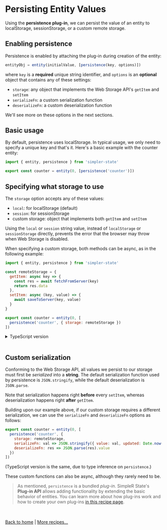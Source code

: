# Persisting Entity Values

Using the __persistence plug-in__, we can persist the value of an entity to localStorage, sessionStorage, or a custom remote storage.

## Enabling persistence

Persistence is enabled by attaching the plug-in during creation of the entity:
```js
entityObj = entity(initialValue, [persistence(key, options)])
```
where `key` is a __required__ unique string identifier, and `options` is an __optional__ object that contains any of these settings:

- `storage`: any object that implements the Web Storage API's `getItem` and `setItem`
- `serializeFn`: a custom serialization function
- `deserializeFn`: a custom deserialization function

We'll see more on these options in the next sections.


## Basic usage

By default, persistence uses localStorage. In typical usage, we only need to specify a unique key and that's it. Here's a basic example with the counter entity:

```js
import { entity, persistence } from 'simpler-state'

export const counter = entity(0, [persistence('counter')])
```


## Specifying what storage to use

The `storage` option accepts any of these values:
- `local`: for localStorage (default)
- `session`: for sessionStorage
- custom storage: object that implements both `getItem` and `setItem`

Using the `local` or `session` string value, instead of `localStorage` or `sessionStorage` directly, prevents the error that the browser may throw when Web Storage is disabled.

When specifying a custom storage, both methods can be async, as in the following example:
```js
import { entity, persistence } from 'simpler-state'

const remoteStorage = {
  getItem: async key => {
    const res = await fetchFromServer(key)
    return res.data
  },
  setItem: async (key, value) => {
    await saveToServer(key, value)
  }
}

export const counter = entity(0, [
  persistence('counter', { storage: remoteStorage })
])
```

<details>
  <summary>TypeScript version</summary><br/>

```ts
import { entity, persistence, Storage } from 'simpler-state'
//                      👇
const remoteStorage: Storage = {
  getItem: async key => {
    const res = await fetchFromServer(key)
    return res.data
  },
  setItem: async (key, value) => {
    await saveToServer(key, value)
  }
}

export const counter = entity(0, [
  persistence('counter', { storage: remoteStorage })
])
```
Explicitly typing the custom storage as `Storage` allows type inference to take care of the rest of the typings inside our implementation of the `getItem` and `setItem` methods.

</details><br />


## Custom serialization

Conforming to the Web Storage API, all values we persist to our storage must first be _serialized_ into a __string__. The default serialization function used by persistence is `JSON.stringify`, while the default deserialization is `JSON.parse`.

Note that serialization happens right __before__ every `setItem`, whereas deserialization happens right __after__ `getItem`.

Building upon our example above, if our custom storage requires a different serialization, we can use the `serializeFn` and `deserializeFn` options as follows:
```js
export const counter = entity(0, [
  persistence('counter', {
    storage: remoteStorage,
    serializeFn: val => JSON.stringify({ value: val, updated: Date.now() }),
    deserializeFn: res => JSON.parse(res).value
  })
])
```
(TypeScript version is the same, due to type inference on `persistence`.)

These custom functions can also be async, although they rarely need to be.

> As mentioned, `persistence` is a bundled _plug-in_. SimpleR State's __Plug-in API__ allows adding functionality by extending the basic behavior of entities. You can learn more about how plug-ins work and how to create your own plug-ins [in this recipe page](recipe-plugins.html).

<br /><br />
[Back to home](index.html) | [More recipes...](recipes.html)